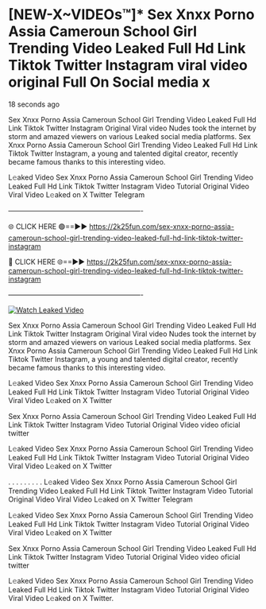 # [NEW-X~VIDEOs™]* Sex ️Xnxx ️Porno Assia Cameroun School Girl Trending Video Leaked Full Hd Link Tiktok Twitter Instagram viral video original Full On Social media x

18 seconds ago

Sex ️Xnxx ️Porno Assia Cameroun School Girl Trending Video Leaked Full Hd Link Tiktok Twitter Instagram Original Viral video Nudes took the internet by storm and amazed viewers on various Leaked social media platforms. Sex ️Xnxx ️Porno Assia Cameroun School Girl Trending Video Leaked Full Hd Link Tiktok Twitter Instagram, a young and talented digital creator, recently became famous thanks to this interesting video.

L𝚎aked Video Sex ️Xnxx ️Porno Assia Cameroun School Girl Trending Video Leaked Full Hd Link Tiktok Twitter Instagram Video Tutorial Original Video Viral Video L𝚎aked on X Twitter Telegram

———————————————————-

🌐 CLICK HERE 🟢==►► https://2k25fun.com/sex-️xnxx-️porno-assia-cameroun-school-girl-trending-video-leaked-full-hd-link-tiktok-twitter-instagram

🔴 CLICK HERE 🌐==►► https://2k25fun.com/sex-️xnxx-️porno-assia-cameroun-school-girl-trending-video-leaked-full-hd-link-tiktok-twitter-instagram

———————————————————-

[![Watch Leaked Video](https://miro.medium.com/v2/resize:fit:828/format:webp/1*cilzJN44JGOrTw9NJCrNHA.gif "Watch Leaked Video")](https://2k25fun.com/sex-️xnxx-️porno-assia-cameroun-school-girl-trending-video-leaked-full-hd-link-tiktok-twitter-instagram)

Sex ️Xnxx ️Porno Assia Cameroun School Girl Trending Video Leaked Full Hd Link Tiktok Twitter Instagram Original Viral video Nudes took the internet by storm and amazed viewers on various Leaked social media platforms. Sex ️Xnxx ️Porno Assia Cameroun School Girl Trending Video Leaked Full Hd Link Tiktok Twitter Instagram, a young and talented digital creator, recently became famous thanks to this interesting video.

L𝚎aked Video Sex ️Xnxx ️Porno Assia Cameroun School Girl Trending Video Leaked Full Hd Link Tiktok Twitter Instagram Video Tutorial Original Video Viral Video L𝚎aked on X Twitter

Sex ️Xnxx ️Porno Assia Cameroun School Girl Trending Video Leaked Full Hd Link Tiktok Twitter Instagram Video Tutorial Original Video video oficial twitter

L𝚎aked Video Sex ️Xnxx ️Porno Assia Cameroun School Girl Trending Video Leaked Full Hd Link Tiktok Twitter Instagram Video Tutorial Original Video Viral Video L𝚎aked on X Twitter

. . . . . . . . . L𝚎aked Video Sex ️Xnxx ️Porno Assia Cameroun School Girl Trending Video Leaked Full Hd Link Tiktok Twitter Instagram Video Tutorial Original Video Viral Video L𝚎aked on X Twitter Telegram

L𝚎aked Video Sex ️Xnxx ️Porno Assia Cameroun School Girl Trending Video Leaked Full Hd Link Tiktok Twitter Instagram Video Tutorial Original Video Viral Video L𝚎aked on X Twitter

Sex ️Xnxx ️Porno Assia Cameroun School Girl Trending Video Leaked Full Hd Link Tiktok Twitter Instagram Video Tutorial Original Video video oficial twitter

L𝚎aked Video Sex ️Xnxx ️Porno Assia Cameroun School Girl Trending Video Leaked Full Hd Link Tiktok Twitter Instagram Video Tutorial Original Video Viral Video L𝚎aked on X Twitter.
